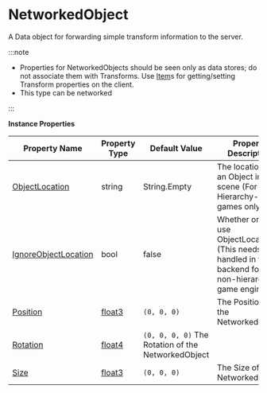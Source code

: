 # NetworkedObject

A Data object for forwarding simple transform information to the server.

:::note

+ Properties for NetworkedObjects should be seen only as data stores; do not associate them with Transforms. Use [Item](../item)s for getting/setting Transform properties on the client.
+ This type can be networked

:::

**Instance Properties**

Property Name | Property Type | Default Value | Property Description
--- | --- | --- | ---
[ObjectLocation](objectlocation.md) | string | String.Empty | The location of an Object in a scene (For Hierarchy-based games only).
[IgnoreObjectLocation](ignoreobjectlocation.md) | bool | false | Whether or not to use ObjectLocation (This needs to be handled in the backend for non-hierarchy game engines).
[Position](position.md) | [float3](../float3/index.md) | `(0, 0, 0)` | The Position of the NetworkedObject
[Rotation](rotation.md) | [float4](../float4/index.md) | `(0, 0, 0, 0)` The Rotation of the NetworkedObject
[Size](size.md) | [float3](../float3/index.md) | `(0, 0, 0)` | The Size of the NetworkedObject